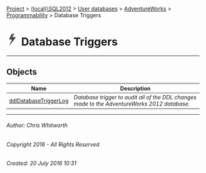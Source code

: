 #### 

[Project](../../../../../index.md) > [(local)\\SQL2012](../../../../index.md) > [User databases](../../../index.md) > [AdventureWorks](../../index.md) > [Programmability](../index.md) > Database Triggers

# ![Database Triggers](../../../../../Images/DdlTrigger32.png) Database Triggers

---

## <a name="#objects"></a>Objects

| Name | Description |
|---|---|
| [ddlDatabaseTriggerLog](ddlDatabaseTriggerLog.md) | _Database trigger to audit all of the DDL changes made to the AdventureWorks 2012 database._ |


---

###### Author:  Chris Whitworth

###### Copyright 2016 - All Rights Reserved

###### Created: 20 July 2016 10:31


